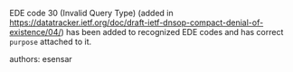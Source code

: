 EDE code 30 (Invalid Query Type) (added in https://datatracker.ietf.org/doc/draft-ietf-dnsop-compact-denial-of-existence/04/) has been added to recognized EDE codes and has correct `purpose` attached to it.

authors: esensar

